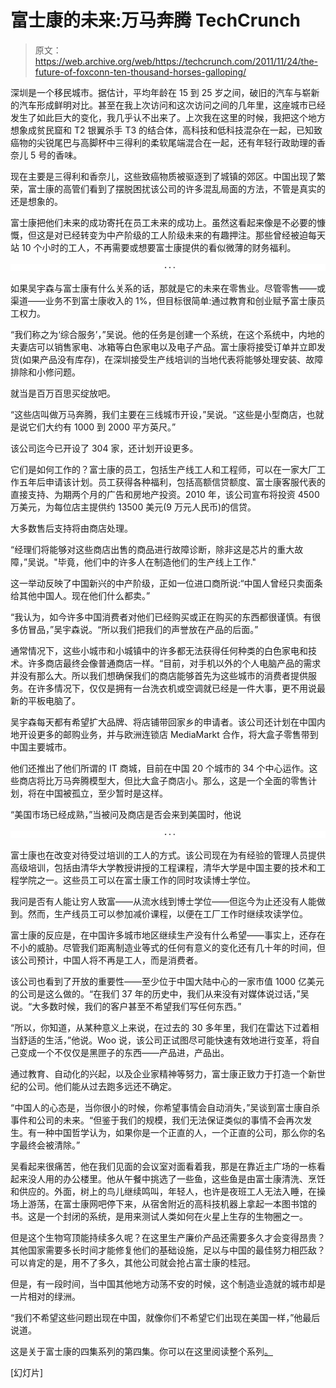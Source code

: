 # 富士康的未来:万马奔腾 TechCrunch

> 原文：<https://web.archive.org/web/https://techcrunch.com/2011/11/24/the-future-of-foxconn-ten-thousand-horses-galloping/>

深圳是一个移民城市。据估计，平均年龄在 15 到 25 岁之间，破旧的汽车与崭新的汽车形成鲜明对比。甚至在我上次访问和这次访问之间的几年里，这座城市已经发生了如此巨大的变化，我几乎认不出来了。上次我在这里的时候，我把这个地方想象成贫民窟和 T2 银翼杀手 T3 的结合体，高科技和低科技混杂在一起，已知致癌物的尖锐尾巴与高脚杯中三得利的柔软尾端混合在一起，还有年轻行政助理的香奈儿 5 号的香味。

现在主要是三得利和香奈儿，这些致癌物质被驱逐到了城镇的郊区。中国出现了繁荣，富士康的高管们看到了摆脱困扰该公司的许多混乱局面的方法，不管是真实的还是想象的。

富士康把他们未来的成功寄托在员工未来的成功上。虽然这看起来像是不必要的慷慨，但这是对已经转变为中产阶级的工人阶级未来的有趣押注。那些曾经被迫每天站 10 个小时的工人，不再需要或想要富士康提供的看似微薄的财务福利。

![](img/508ca71b56b8effaf2bf54786e8a8ffe.png)

如果吴宇森与富士康有什么关系的话，那就是它的未来在零售业。尽管零售——或渠道——业务不到富士康收入的 1%，但目标很简单:通过教育和创业赋予富士康员工权力。

“我们称之为‘综合服务’，”吴说。他的任务是创建一个系统，在这个系统中，内地的夫妻店可以销售家电、冰箱等白色家电以及电子产品。富士康将接受订单并立即发货(如果产品没有库存)，在深圳接受生产线培训的当地代表将能够处理安装、故障排除和小修问题。

就当是百万百思买绽放吧。

“这些店叫做万马奔腾，我们主要在三线城市开设，”吴说。“这些是小型商店，也就是说它们大约有 1000 到 2000 平方英尺。”

该公司迄今已开设了 304 家，还计划开设更多。

它们是如何工作的？富士康的员工，包括生产线工人和工程师，可以在一家大厂工作五年后申请该计划。员工获得各种福利，包括高额信贷额度、富士康客服代表的直接支持、为期两个月的广告和房地产投资。2010 年，该公司宣布将投资 4500 万美元，为每位店主提供约 13500 美元(9 万元人民币)的信贷。

大多数售后支持将由商店处理。

“经理们将能够对这些商店出售的商品进行故障诊断，除非这是芯片的重大故障，”吴说。"毕竟，他们中的许多人在制造他们的生产线上工作."

这一举动反映了中国新兴的中产阶级，正如一位进口商所说:“中国人曾经只卖面条给其他中国人。现在他们什么都卖。”

“我认为，如今许多中国消费者对他们已经购买或正在购买的东西都很谨慎。有很多仿冒品，”吴宇森说。“所以我们把我们的声誉放在产品的后面。”

通常情况下，这些小城市和小城镇中的许多都无法获得任何种类的白色家电和技术。许多商店最终会像普通商店一样。“目前，对手机以外的个人电脑产品的需求并没有那么大。所以我们想确保我们的商店能够首先为这些城市的消费者提供服务。在许多情况下，仅仅是拥有一台洗衣机或空调就已经是一件大事，更不用说最新的平板电脑了。

吴宇森每天都有希望扩大品牌、将店铺带回家乡的申请者。该公司还计划在中国内地开设更多的邮购业务，并与欧洲连锁店 MediaMarkt 合作，将大盒子零售带到中国主要城市。

他们还推出了他们所谓的 IT 商城，目前在中国 20 个城市的 34 个中心运作。这些商店将比万马奔腾模型大，但比大盒子商店小。那么，这是一个全面的零售计划，将在中国被孤立，至少暂时是这样。

“美国市场已经成熟，”当被问及商店是否会来到美国时，他说

![](img/508ca71b56b8effaf2bf54786e8a8ffe.png)

富士康也在改变对待受过培训的工人的方式。该公司现在为有经验的管理人员提供高级培训，包括由清华大学教授讲授的工程课程，清华大学是中国主要的技术和工程学院之一。这些员工可以在富士康工作的同时攻读博士学位。

我问是否有人能让穷人致富——从流水线到博士学位——但迄今为止还没有人能做到。然而，生产线员工可以参加减价课程，以便在工厂工作时继续攻读学位。

富士康的反应是，在中国许多城市地区继续生产没有什么希望——事实上，还存在不小的威胁。尽管我们距离制造业等式的任何有意义的变化还有几十年的时间，但该公司预计，中国人将不再是工人，而是消费者。

该公司也看到了开放的重要性——至少位于中国大陆中心的一家市值 1000 亿美元的公司是这么做的。“在我们 37 年的历史中，我们从来没有对媒体说过话，”吴说。“大多数时候，我们的客户甚至不希望我们写任何东西。”

“所以，你知道，从某种意义上来说，在过去的 30 多年里，我们在雷达下过着相当舒适的生活，”他说。Woo 说，该公司正试图尽可能快速有效地进行变革，将自己变成一个不仅仅是黑匣子的东西——产品进，产品出。

通过教育、自动化的兴起，以及企业家精神等努力，富士康正致力于打造一个新世纪的公司。他们能从过去跑多远还不确定。

“中国人的心态是，当你很小的时候，你希望事情会自动消失，”吴谈到富士康自杀事件和公司的未来。“但鉴于我们的规模，我们无法保证类似的事情不会再次发生。有一种中国哲学认为，如果你是一个正直的人，一个正直的公司，那么你的名字最终会被清除。”

吴看起来很痛苦，他在我们见面的会议室对面看着我，那是在靠近主广场的一栋看起来没人用的办公楼里。他从午餐中挑选了一些鱼，这些鱼是由富士康清洗、烹饪和供应的。外面，树上的鸟儿继续鸣叫，年轻人，也许是夜班工人无法入睡，在操场上游荡，在富士康网吧停下来，从宿舍附近的高科技机器上拿起一本图书馆的书。这是一个封闭的系统，是用来测试人类如何在火星上生存的生物圈之一。

但是这个生物穹顶能持续多久呢？在这里生产廉价产品还需要多久才会变得昂贵？其他国家需要多长时间才能修复他们的基础设施，足以与中国的最佳努力相匹敌？可以肯定的是，用不了多久，其他公司就会抢占富士康的桂冠。

但是，有一段时间，当中国其他地方动荡不安的时候，这个制造业造就的城市却是一片相对的绿洲。

“我们不希望这些问题出现在中国，就像你们不希望它们出现在美国一样，”他最后说道。

这是关于富士康的四集系列的第四集。你可以在这里阅读整个系列[。](https://web.archive.org/web/20230204104239/https://techcrunch.com/category/future-of-foxconn)

[幻灯片]
